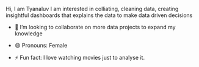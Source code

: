 Hi, I am Tyanaluv
I am interested in colliating, cleaning data, creating insightful dashboards that explains the data to make data driven decisions

- 💞️ I’m looking to collaborate on more data projects to expand my knowledge
  
- 😄 Pronouns: Female
- ⚡ Fun fact: I love watching movies just to analyse it.

<!---
Tyanaluv/Tyanaluv is a ✨ special ✨ repository because its `README.md` (this file) appears on your GitHub profile.
You can click the Preview link to take a look at your changes.
--->
